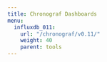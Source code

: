 ```yaml
---
title: Chronograf Dashboards
menu:
  influxdb_011:
    url: "/chronograf/v0.11/"
    weight: 40
    parent: tools
---
```

